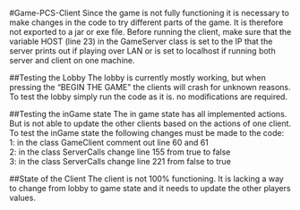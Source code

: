 #Game-PCS-Client
Since the game is not fully functioning it is necessary to make changes in the code to try different parts of the game. It is therefore not exported to a jar or exe file.
Before running the client, make sure that the variable HOST (line 23) in the GameServer class is set to the IP that the server prints out if playing over LAN or is set to localhost if running both server and client on one machine.

##Testing the Lobby
The lobby is currently mostly working, but when pressing the “BEGIN THE GAME” the clients will crash for unknown reasons.
To test the lobby simply run the code as it is. no modifications are required.

##Testing the inGame state
The in game state has all implemented actions. But is not able to update the other clients based on the actions of one client.
To test the inGame state the following changes must be made to the code: <br>
1: in the class GameClient comment out line 60 and 61<br>
2: in the class ServerCalls change line 155 from true to false <br>
3: in the class ServerCalls change line 221 from false to true <br>

##State of the Client
The client is not 100% functioning. It is lacking a way to change from lobby to game state and it needs to update the other players values.
